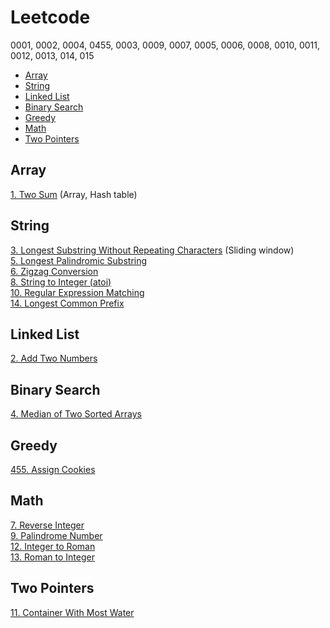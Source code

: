 # Leetcode
0001, 0002, 0004, 0455, 0003, 0009, 0007, 0005, 0006, 0008, 0010, 0011, 0012, 0013, 014, 015

- [Array](#array)  
- [String](#string)  
- [Linked List](#linked-list)  
- [Binary Search](#binary-search)  
- [Greedy](#greedy)  
- [Math](#math)  
- [Two Pointers](#two-pointers)  


## Array
[1. Two Sum](0001.%20Two%20Sum.md) (Array, Hash table)


## String
[3. Longest Substring Without Repeating Characters](0003.%20Longest%20Substring%20Without%20Repeating%20Characters.md) (Sliding window)  
[5. Longest Palindromic Substring](0005.%20Longest%20Palindromic%20Substring.md)  
[6. Zigzag Conversion](0006.%20Zigzag%20Conversion.md)  
[8. String to Integer (atoi)](0008.%20String%20to%20Integer%20(atoi).md)  
[10. Regular Expression Matching](0010.%20Regular%20Expression%20Matching.md)  
[14. Longest Common Prefix](0014.%20Longest%20Common%20Prefix.md)


## Linked List
[2. Add Two Numbers](0002.%20Add%20Two%20Numbers.md)


## Binary Search
[4. Median of Two Sorted Arrays](0004.%20Median%20of%20Two%20Sorted%20Arrays.md)


## Greedy
[455. Assign Cookies](0455.%20Assign%20Cookies.md)


## Math
[7. Reverse Integer](0007.%20Reverse%20Integer.md)  
[9. Palindrome Number](0009.%20Palindrome%20Number.md)  
[12. Integer to Roman](0012.%20Integer%20to%20Roman.md)  
[13. Roman to Integer](0013.%20Roman%20to%20Integer.md)


## Two Pointers
[11. Container With Most Water](0011.%20Container%20With%20Most%20Water.md)
